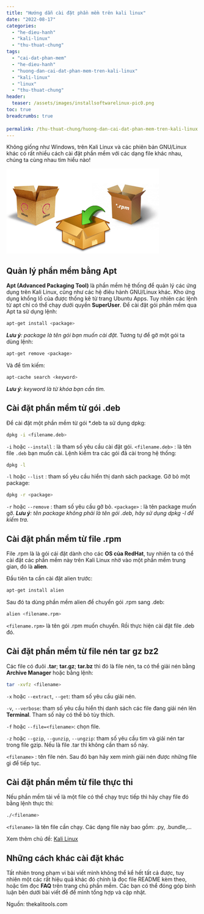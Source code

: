 ```yaml
---
title: "Hướng dẫn cài đặt phần mềm trên kali linux"
date: "2022-08-17"
categories: 
  - "he-dieu-hanh"
  - "kali-linux"
  - "thu-thuat-chung"
tags: 
  - "cai-dat-phan-mem"
  - "he-dieu-hanh"
  - "huong-dan-cai-dat-phan-mem-tren-kali-linux"
  - "kali-linux"
  - "linux"
  - "thu-thuat-chung"
header:
  teaser: /assets/images/installsoftwarelinux-pic0.png
toc: true
breadcrumbs: true

permalink: /thu-thuat-chung/huong-dan-cai-dat-phan-mem-tren-kali-linux
---
```


Không giống như Windows, trên Kali Linux và các phiên bản GNU/Linux khác có rất nhiều cách cài đặt phần mềm với các dạng file khác nhau, chúng ta cùng nhau tìm hiểu nào!


![Cài phần mềm trên linux](/assets/images/installsoftwarelinux-pic0.png)

## Quản lý phần mềm bằng Apt

**Apt (Advanced Packaging Tool)** là phần mềm hệ thống để quản lý các ứng dụng trên Kali Linux, cũng như các hệ điêu hành GNU/Linux khác. Kho ứng dụng khổng lồ của được thống kê từ trang Ubuntu Apps. Tuy nhiên các lệnh từ apt chỉ có thể chạy dưới quyền **SuperUser**. Để cài đặt gói phần mềm qua Apt ta sử dụng lệnh:

```bash
apt-get install <package>
```

_**Lưu ý**: package là tên gói bạn muốn cài đặt._ Tương tự để gỡ một gói ta dùng lệnh:

```bash
apt-get remove <package>
```

Và để tìm kiếm:
```bash
apt-cache search <keyword>
```
_**Lưu ý**: keyword là từ khóa bạn cần tìm._

## Cài đặt phần mềm từ gói .deb

Để cài đặt một phần mềm từ gói \*.deb ta sử dụng dpkg:

```bash
dpkg -i <filename.deb>
```

`-i` hoặc `--install` : là tham số yêu cầu cài đặt gói. `<filename.deb>` : là tên file `.deb` bạn muốn cài. Lệnh kiểm tra các gói đã cài trong hệ thống:

```bash
dpkg -l
```

`-l` hoặc `--list` : tham số yêu cầu hiển thị danh sách package. Gỡ bỏ một package:

```bash
dpkg -r <package>
```

`-r` hoặc `--remove` : tham số yêu cầu gỡ bỏ. `<package>` : là tên package muốn gỡ. _**Lưu ý**: tên package không phải là tên gói .deb, hãy sử dụng dpkg -l để kiếm tra._

## Cài đặt phần mềm từ file .rpm

File .rpm là là gói cái đặt dành cho các **OS của RedHat**, tuy nhiên ta có thể cài đặt các phần mềm này trên Kali Linux nhờ vào một phần mềm trung gian, đó là **alien**.

Đầu tiên ta cần cài đặt alien trước:

```bash
apt-get install alien
```

Sau đó ta dùng phần mềm alien để chuyển gói .rpm sang .deb:

```bash
alien <filename.rpm>
```

`<filename.rpm>` là tên gói .rpm muốn chuyển. Rồi thực hiện cài đặt file .deb đó.

## Cài đặt phần mềm từ file nén tar gz bz2

Các file có đuôi **.tar**; **tar.gz**; **tar.bz** thì đó là file nén, ta có thể giải nén bằng **Archive Manager** hoặc bằng lệnh:

```bash
tar -xvfz <filename>
```

`-x` hoặc `--extract`, `--get`: tham số yêu cầu giải nén.

`-v`, `--verbose`: tham số yêu cầu hiển thị danh sách các file đang giải nén lên **Terminal**. Tham số này có thể bỏ tùy thích.

`-f` hoặc `--file=<filename>`: chọn file.

`-z` hoặc `--gzip`, `--gunzip`, `--ungzip`: tham số yêu cầu tìm và giải nén tar trong file gzip. Nếu là file .tar thì không cần tham số này.

`<filename>` : tên file nén. Sau đó bạn hãy xem mình giải nén được những file gì để tiếp tục.

## Cài đặt phần mềm từ file thực thi

Nếu phần mềm tải về là một file có thể chạy trực tiếp thì hãy chạy file đó bằng lệnh thực thi:

```bash
./<filename>
```

`<filename>` là tên file cần chạy. Các dạng file này bao gồm: .py, .bundle,...

Xem thêm chủ đề: [Kali Linux](https://sofsog.com/thu-thuat-chung/he-dieu-hanh/kali-linux)

## Những cách khác cài đặt khác

Tất nhiên trong phạm vi bài viết mình không thể kể hết tất cả được, tuy nhiên một các rất hiệu quả khác đó chính là đọc file README kèm theo, hoặc tìm đọc **FAQ** trên trang chủ phần mềm. Các bạn có thể đóng góp bình luận bên dưới bài viết để để mình tổng hợp và cập nhật.

Nguồn: thekalitools.com
